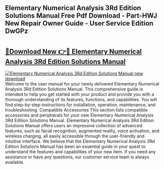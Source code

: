 ## Elementary Numerical Analysis 3Rd Edition Solutions Manual Free Pdf Download - Part-HWJ New Repair Owner Guide - User Service Edition DwGPz

# <h2><a href="http://bc14060.oget.top/?id=Elementary+Numerical+Analysis+3Rd+Edition+Solutions+Manual">🔗Download New 👉🔴 Elementary Numerical Analysis 3Rd Edition Solutions Manual</a></h2>

[![Elementary Numerical Analysis 3Rd Edition Solutions Manual new download](https://i.imgur.com/5g1atiW.png)](http://bc14060.oget.top/?id=Elementary+Numerical+Analysis+3Rd+Edition+Solutions+Manual)
Welcome to the user manual for your newly delivered Elementary Numerical Analysis 3Rd Edition Solutions Manual. This comprehensive guide is intended to help you get started with your product and provide you with a thorough understanding of its features, functions, and capabilities. You will find step-by-step instructions for installation, operation, maintenance, and troubleshooting. Compatible Accessories This section lists compatible accessories and peripherals for your new Elementary Numerical Analysis 3Rd Edition Solutions Manual. Elementary Numerical Analysis 3Rd Edition Solutions Manual offers users an impressive collection of advanced features, such as facial recognition, augmented reality, voice activation, and wireless charging, all easily accessible through the user-friendly and intuitive interface. We believe that the Elementary Numerical Analysis 3Rd Edition Solutions Manual has been an essential guide in your quest to understand the features and capabilities of your new item. If you need any assistance or have any questions, our customer service team is always available.
